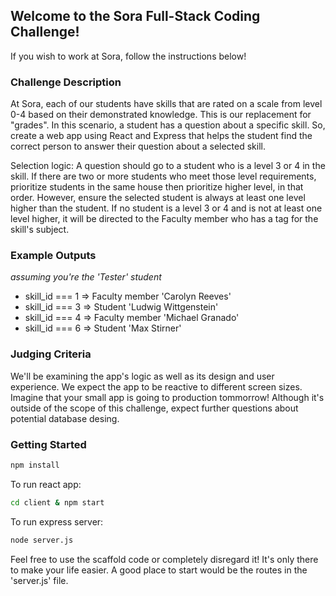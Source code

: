 ## Welcome to the Sora Full-Stack Coding Challenge!

If you wish to work at Sora, follow the instructions below!

### Challenge Description

At Sora, each of our students have skills that are rated on a scale from level 0-4 based on their demonstrated knowledge. This is our replacement for "grades". In this scenario, a student has a question about a specific skill. So, create a web app using React and Express that helps the student find the correct person to answer their question about a selected skill.

Selection logic: A question should go to a student who is a level 3 or 4 in the skill. If there are two or more students who meet those level requirements, prioritize students in the same house then prioritize higher level, in that order. However, ensure the selected student is always at least one level higher than the student. If no student is a level 3 or 4 and is not at least one level higher, it will be directed to the Faculty member who has a tag for the skill's subject.

### Example Outputs

_assuming you're the 'Tester' student_

- skill_id === 1 => Faculty member 'Carolyn Reeves'
- skill_id === 3 => Student 'Ludwig Wittgenstein'
- skill_id === 4 => Faculty member 'Michael Granado'
- skill_id === 6 => Student 'Max Stirner'

### Judging Criteria

We'll be examining the app's logic as well as its design and user experience. We expect the app to be reactive to different screen sizes. Imagine that your small app is going to production tommorrow! Although it's outside of the scope of this challenge, expect further questions about potential database desing.

### Getting Started

```bash
npm install
```

To run react app:

```bash
cd client & npm start
```

To run express server:

```bash
node server.js
```

Feel free to use the scaffold code or completely disregard it! It's only there to make your life easier. A good place to start would be the routes in the 'server.js' file.

